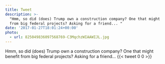 ```yaml
---
title: Tweet
description: >-
  "Hmm, so did (does) Trump own a construction company? One that might benefit
  from big federal projects? Asking for a friend... "
date: '2017-01-27T18:01:24+00:00'
photo:
  - url: 825049836097568769-C3MqchzWIAAWIJL.jpg
---
```

Hmm, so did (does) Trump own a construction company? One that might benefit from big federal projects? Asking for a friend... 
      {{< tweet 0 0 >}}
    
